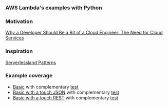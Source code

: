 ### AWS Lambda's examples with Python

### Motivation
[Why a Developer Should Be a Bit of a Cloud Engineer: The Need for Cloud Services](https://dzone.com/articles/why-a-developer-should-be-a-bit-of-a-cloud-engineer)

### Inspiration
[Serverlessland Patterns](https://serverlessland.com/patterns)

### Example coverage
* [Basic](lambda_handler_basic.py) with complementary [test](test_lambda_handler_basic.py)
* [Basic with a touch JSON](lambda_handler_basic.py) with complementary [test](test_lambda_handler_basic_json.py)
* [Basic with a touch REST](lambda_handler_rest.py) with complementary [test](test_lambda_handler_rest.py)
